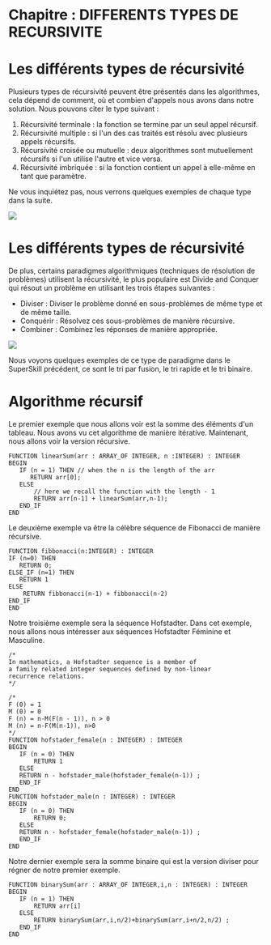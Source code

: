 # Chapitre : DIFFERENTS TYPES DE RECURSIVITE


# Les différents types de récursivité

Plusieurs types de récursivité peuvent être présentés dans les algorithmes, cela dépend de comment, où et combien d'appels nous avons dans notre solution. Nous pouvons citer le type suivant :

1. Récursivité terminale : la fonction se termine par un seul appel récursif.
2. Récursivité multiple : si l'un des cas traités est résolu avec plusieurs appels récursifs.
3. Récursivité croisée ou mutuelle : deux algorithmes sont mutuellement récursifs si l'un utilise l'autre et vice versa.
4. Récursivité imbriquée : si la fonction contient un appel à elle-même en tant que paramètre.

Ne vous inquiétez pas, nous verrons quelques exemples de chaque type dans la suite.

![](https://i.imgur.com/a8OqzIs.png)

# Les différents types de récursivité

De plus, certains paradigmes algorithmiques (techniques de résolution de problèmes) utilisent la récursivité, le plus populaire est Divide and Conquer qui résout un problème en utilisant les trois étapes suivantes :

* Diviser : Diviser le problème donné en sous-problèmes de même type et de même taille.
* Conquérir : Résolvez ces sous-problèmes de manière récursive.
* Combiner : Combinez les réponses de manière appropriée.

![](https://i.imgur.com/SgiEsto.png)

Nous voyons quelques exemples de ce type de paradigme dans le SuperSkill précédent, ce sont le tri par fusion, le tri rapide et le tri binaire.

# Algorithme récursif

Le premier exemple que nous allons voir est la somme des éléments d'un tableau.
Nous avons vu cet algorithme de manière itérative. Maintenant, nous allons voir la version récursive.

```
FUNCTION linearSum(arr : ARRAY_OF INTEGER, n :INTEGER) : INTEGER
BEGIN
   IF (n = 1) THEN // when the n is the length of the arr
      RETURN arr[0];
   ELSE
       // here we recall the function with the length - 1
       RETURN arr[n-1] + linearSum(arr,n-1);
   END_IF
END
```

Le deuxième exemple va être la célèbre séquence de Fibonacci de manière récursive.

```
FUNCTION fibbonacci(n:INTEGER) : INTEGER
IF (n=0) THEN
   RETURN 0;
ELSE_IF (n=1) THEN
   RETURN 1
ELSE
    RETURN fibbonacci(n-1) + fibbonacci(n-2)
END_IF
END

```

Notre troisième exemple sera la séquence Hofstadter.
Dans cet exemple, nous allons nous intéresser aux séquences Hofstadter Féminine et Masculine.

```
/*
In mathematics, a Hofstadter sequence is a member of
a family related integer sequences defined by non-linear
recurrence relations.
*/

/*
F (0) = 1
M (0) = 0
F (n) = n-M(F(n - 1)), n > 0
M (n) = n-F(M(n-1)), n>0
*/
FUNCTION hofstader_female(n : INTEGER) : INTEGER
BEGIN
   IF (n = 0) THEN
       RETURN 1
   ELSE
   RETURN n - hofstader_male(hofstader_female(n-1)) ;
   END_IF
END
FUNCTION hofstader_male(n : INTEGER) : INTEGER
BEGIN
   IF (n = 0) THEN
       RETURN 0;
   ELSE
   RETURN n - hofstader_female(hofstader_male(n-1)) ;
   END_IF
END
```

Notre dernier exemple sera la somme binaire qui est la version diviser pour régner de notre premier exemple.

```
FUNCTION binarySum(arr : ARRAY_OF INTEGER,i,n : INTEGER) : INTEGER
BEGIN
   IF (n = 1) THEN
       RETURN arr[i]
   ELSE
       RETURN binarySum(arr,i,n/2)+binarySum(arr,i+n/2,n/2) ;
   END_IF
END
```
